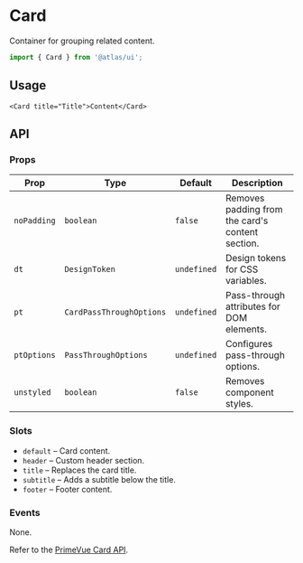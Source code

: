 # Card

Container for grouping related content.

```ts
import { Card } from '@atlas/ui';
```

## Usage

```vue
<Card title="Title">Content</Card>
```

## API

### Props
| Prop | Type | Default | Description |
| ---- | ---- | ------- | ----------- |
| `noPadding` | `boolean` | `false` | Removes padding from the card's content section. |
| `dt` | `DesignToken` | `undefined` | Design tokens for CSS variables. |
| `pt` | `CardPassThroughOptions` | `undefined` | Pass-through attributes for DOM elements. |
| `ptOptions` | `PassThroughOptions` | `undefined` | Configures pass-through options. |
| `unstyled` | `boolean` | `false` | Removes component styles. |

### Slots
- `default` – Card content.
- `header` – Custom header section.
- `title` – Replaces the card title.
- `subtitle` – Adds a subtitle below the title.
- `footer` – Footer content.

### Events
None.

Refer to the [PrimeVue Card API](https://primevue.org/card/#api).
